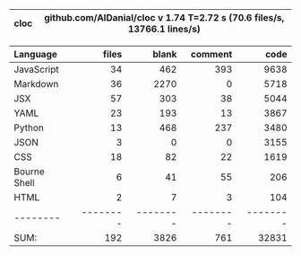 cloc|github.com/AlDanial/cloc v 1.74  T=2.72 s (70.6 files/s, 13766.1 lines/s)
--- | ---

Language|files|blank|comment|code
:-------|-------:|-------:|-------:|-------:
JavaScript|34|462|393|9638
Markdown|36|2270|0|5718
JSX|57|303|38|5044
YAML|23|193|13|3867
Python|13|468|237|3480
JSON|3|0|0|3155
CSS|18|82|22|1619
Bourne Shell|6|41|55|206
HTML|2|7|3|104
--------|--------|--------|--------|--------
SUM:|192|3826|761|32831

